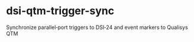 # dsi-qtm-trigger-sync
Synchronize parallel‑port triggers to DSI‑24 and event markers to Qualisys QTM

